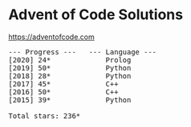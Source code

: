 # Advent of Code Solutions

https://adventofcode.com

<pre>
--- Progress ---   --- Language ---
[2020] 24*             Prolog
[2019] 50*             Python
[2018] 28*             Python
[2017] 45*             C++
[2016] 50*             C++
[2015] 39*             Python

Total stars: 236*
</pre>

